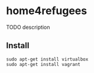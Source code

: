 # home4refugees

TODO description

## Install

```
sudo apt-get install virtualbox
sudo apt-get install vagrant
```